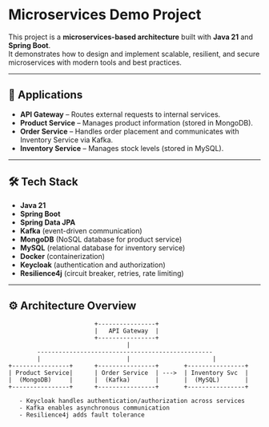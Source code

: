 # Microservices Demo Project

This project is a **microservices-based architecture** built with **Java 21** and **Spring Boot**.  
It demonstrates how to design and implement scalable, resilient, and secure microservices with modern tools and best practices.  

---

## 🚀 Applications

- **API Gateway** – Routes external requests to internal services.
- **Product Service** – Manages product information (stored in MongoDB).
- **Order Service** – Handles order placement and communicates with Inventory Service via Kafka.
- **Inventory Service** – Manages stock levels (stored in MySQL).

---

## 🛠️ Tech Stack

- **Java 21**
- **Spring Boot**
- **Spring Data JPA**
- **Kafka** (event-driven communication)
- **MongoDB** (NoSQL database for product service)
- **MySQL** (relational database for inventory service)
- **Docker** (containerization)
- **Keycloak** (authentication and authorization)
- **Resilience4j** (circuit breaker, retries, rate limiting)

---

## ⚙️ Architecture Overview

```text
                        +----------------+
                        |   API Gateway  |
                        +----------------+
                                 |
        -------------------------------------------------
        |                        |                       |
+----------------+      +----------------+       +----------------+
| Product Service|      | Order Service  | --->  | Inventory Svc  |
|  (MongoDB)     |      |  (Kafka)       |       |  (MySQL)       |
+----------------+      +----------------+       +----------------+

   - Keycloak handles authentication/authorization across services
   - Kafka enables asynchronous communication
   - Resilience4j adds fault tolerance
